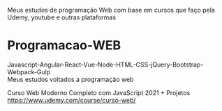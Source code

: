 Meus estudos de programação Web com base em cursos que faço pela Udemy, youtube e outras plataformas

# Programacao-WEB
Javascript-Angular-React-Vue-Node-HTML-CSS-jQuery-Bootstrap-Webpack-Gulp <br>
Meus estudos voltados a programação web

Curso Web Moderno Completo com JavaScript 2021 + Projetos
https://www.udemy.com/course/curso-web/
